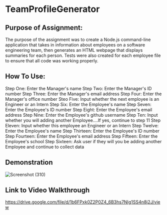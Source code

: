 # TeamProfileGenerator

## Purpose of Assignment:

The purpose of the assignment was to create a Node.js command-line application that takes in information about employees on a software engineering team, then generates an HTML webpage that displays summaries for each person. Tests were also created for each employee file to ensure that all code was working properly. 

## How To Use:

Step One: Enter the Manager's name
Step Two: Enter the Manager's ID number
Step Three: Enter the Manager's email address
Step Four: Enter the Manager's office number 
Steo Five: Input whether the next employee is an Engineer or an Intern
Step Six: Enter the Employee's name
Step Seven: Enter the Employee's ID number
Step Eight: Enter the Employee's email address
Step Nine: Enter the Employee's github username
Step Ten: Input whether you will adding another Employee....If yes, continue to step 11
Step Eleven: Input whether this employee an Engineer or an Intern
Step Twelve: Enter the Employee's name
Step Thirteen: Enter the Employee's ID number
Step Fourteen: Enter the Employee's email address
Step Fifteen: Enter the Employee's school
Step Sixteen: Ask user if they will you be adding another Employee and continue to collect data


## Demonstration
![Screenshot (310)](https://user-images.githubusercontent.com/81654878/126420589-b5dd79a8-6306-4465-b1ec-04f15f3ec215.png)

## Link to Video Walkthrough
https://drive.google.com/file/d/1b6FPxk0Z2P0Z4_6B3hs7NIg1SS4n8j2J/view
